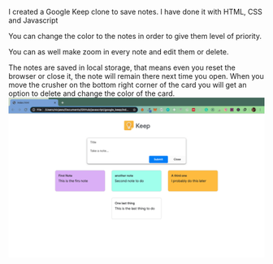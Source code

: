 I created a Google Keep clone to save notes. I have done it with HTML, CSS and Javascript

You can change the color to the notes in order to give them level of priority.

You can as well make zoom in every note and edit them or delete.

The notes are saved in local storage, that means even you reset the browser or close it, the note will remain there next time you open.
When you move the crusher on the bottom right corner of the card you will get an option to delete and change the color of the card. 
![Screenshot](keep.png)
